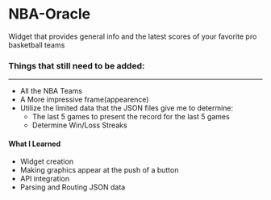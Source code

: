 # NBA-Oracle
Widget that provides general info and the latest scores of your favorite pro basketball teams

### Things that still need to be added:
----------------------------------------
* All the NBA Teams
* A More impressive frame(appearence)
* Utilize the limited data that the JSON files give me to determine:
  * The last 5 games to present the record for the last 5 games
  * Determine Win/Loss Streaks

#### What I Learned
- Widget creation
- Making graphics appear at the push of a button
- API integration
- Parsing and Routing JSON data
